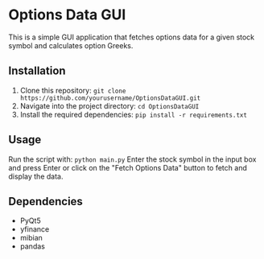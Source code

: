 # Options Data GUI

This is a simple GUI application that fetches options data for a given stock symbol and calculates option Greeks.

## Installation

1. Clone this repository: `git clone https://github.com/yourusername/OptionsDataGUI.git`
2. Navigate into the project directory: `cd OptionsDataGUI`
3. Install the required dependencies: `pip install -r requirements.txt`

## Usage

Run the script with: `python main.py`
Enter the stock symbol in the input box and press Enter or click on the "Fetch Options Data" button to fetch and display the data.

## Dependencies

- PyQt5
- yfinance
- mibian
- pandas
